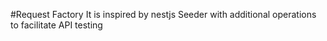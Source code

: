#Request Factory
It is inspired by nestjs Seeder with additional operations to facilitate API testing